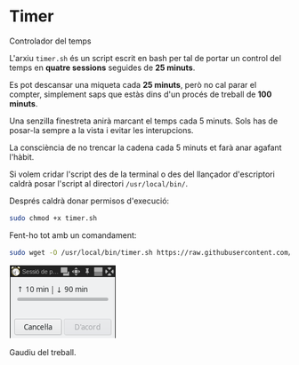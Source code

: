# Timer
Controlador del temps

L'arxiu `timer.sh` és un script escrit en bash per tal de portar un control del temps en **quatre sessions** seguides de **25 minuts**.

Es pot descansar una miqueta cada **25 minuts**, però no cal parar el compter, simplement saps que estàs dins d'un procés de treball de **100 minuts**.

Una senzilla finestreta anirà marcant el temps cada 5 minuts. Sols has de posar-la sempre a la vista i evitar les interupcions.

La consciència de no trencar la cadena cada 5 minuts et farà anar agafant l'hàbit.

Si volem cridar l'script des de la terminal o des del llançador d'escriptori caldrà posar l'script al directori `/usr/local/bin/`.

Després caldrà donar permisos d'execució:

``` bash
sudo chmod +x timer.sh
```

Fent-ho tot amb un comandament:

```bash
sudo wget -O /usr/local/bin/timer.sh https://raw.githubusercontent.com/inclusa/timer/master/timer.sh && sudo chmod +x /usr/local/bin/timer.sh
```

![](timer.png)

Gaudiu del treball.
